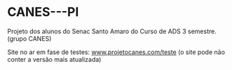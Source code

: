 # CANES---PI
Projeto dos alunos do Senac Santo Amaro do Curso de ADS 3 semestre.(grupo CANES)


Site no ar em fase de testes: www.projetocanes.com/teste  (o site pode não conter a versão mais atualizada)
